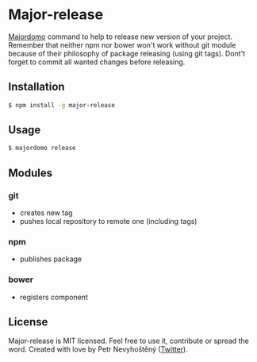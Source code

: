 # Major-release

[Majordomo](https://github.com/nevyk/majordomo) command to help to release new version of your project. Remember that neither npm nor bower won't work without git module because of their philosophy of package releasing (using git tags). Dont't forget to commit all wanted changes before releasing.

## Installation

```bash
$ npm install -g major-release
```

## Usage

```bash
$ majordomo release
```

## Modules

### git

- creates new tag
- pushes local repository to remote one (including tags)

### npm

- publishes package

### bower

- registers component

## License

Major-release is MIT licensed. Feel free to use it, contribute or spread the word. Created with love by Petr Nevyhoštěný ([Twitter](https://twitter.com/pnevyk)).
